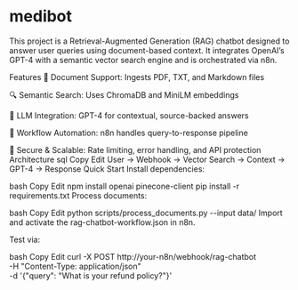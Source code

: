 # medibot
This project is a Retrieval-Augmented Generation (RAG) chatbot designed to answer user queries using document-based context. It integrates OpenAI’s GPT-4 with a semantic vector search engine and is orchestrated via n8n.

Features
📄 Document Support: Ingests PDF, TXT, and Markdown files

🔍 Semantic Search: Uses ChromaDB and MiniLM embeddings

🤖 LLM Integration: GPT-4 for contextual, source-backed answers

🔁 Workflow Automation: n8n handles query-to-response pipeline

🔐 Secure & Scalable: Rate limiting, error handling, and API protection
Architecture
sql
Copy
Edit
User → Webhook → Vector Search → Context → GPT-4 → Response
Quick Start
Install dependencies:

bash
Copy
Edit
npm install openai pinecone-client
pip install -r requirements.txt
Process documents:

bash
Copy
Edit
python scripts/process_documents.py --input data/
Import and activate the rag-chatbot-workflow.json in n8n.

Test via:

bash
Copy
Edit
curl -X POST http://your-n8n/webhook/rag-chatbot \
  -H "Content-Type: application/json" \
  -d '{"query": "What is your refund policy?"}'
